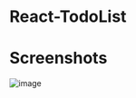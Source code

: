 # React-TodoList




# Screenshots

![image](https://github.com/kshitij1235/React-TodoList/assets/65331304/ad4758e6-f3fd-470f-9a4a-cb91f9ba7b3d)
